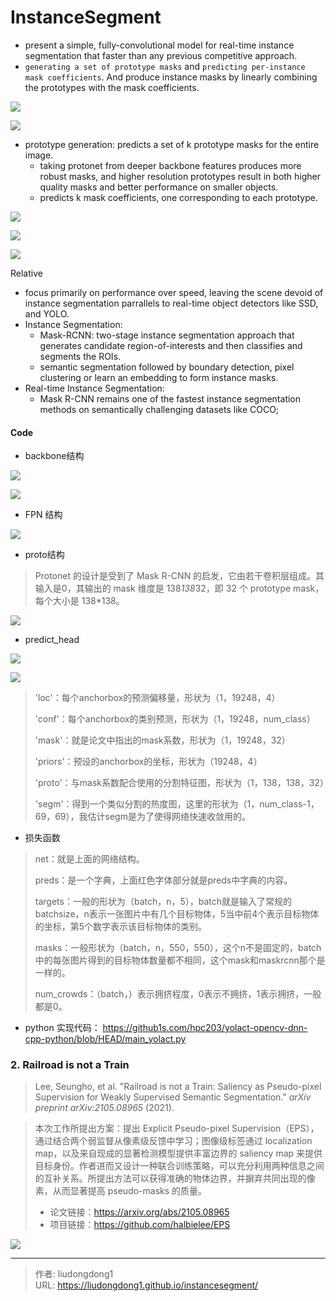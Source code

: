 # InstanceSegment


- present a simple, fully-convolutional model for real-time instance segmentation that faster than any previous competitive approach.
- `generating a set of prototype masks` and `predicting per-instance mask coefficients`. And produce instance masks by linearly combining the prototypes with the mask coefficients.

![](https://gitee.com/github-25970295/blogpictureV2/raw/master/image-20210308002640634.png)

![](https://gitee.com/github-25970295/blogpictureV2/raw/master/image-20210308003525274.png)

- prototype generation: predicts a set of k prototype masks for the entire image.
  - taking protonet from deeper backbone features produces more robust masks, and higher resolution prototypes result in both higher quality masks and better performance on smaller objects.
  - predicts k mask coefficients, one corresponding to each prototype.

![](https://gitee.com/github-25970295/blogpictureV2/raw/master/image-20210308090006101.png)

![](https://gitee.com/github-25970295/blogpictureV2/raw/master/image-20210308091343761.png)

![](https://gitee.com/github-25970295/blogpictureV2/raw/master/image-20210308091420813.png)

Relative

- focus primarily on performance over speed, leaving the scene devoid of instance segmentation parrallels to real-time object detectors like SSD, and YOLO.
- Instance Segmentation: 
  - Mask-RCNN: two-stage instance segmentation approach that generates candidate region-of-interests and then classifies and segments the ROIs.
  - semantic segmentation followed by boundary detection, pixel clustering or learn an embedding to form instance masks.
- Real-time Instance Segmentation:
  - Mask R-CNN remains one of the fastest instance segmentation methods on semantically challenging datasets like COCO;

#### Code

- backbone结构

![](https://gitee.com/github-25970295/blogpictureV2/raw/master/image-20210308093910226.png)

![](https://gitee.com/github-25970295/blogpictureV2/raw/master/image-20210308092221562.png)

- FPN 结构

![](https://gitee.com/github-25970295/blogpictureV2/raw/master/image-20210308092453440.png)

- proto结构

> Protonet 的设计是受到了 Mask R-CNN 的启发，它由若干卷积层组成。其输入是0，其输出的 mask 维度是 138*138*32，即 32 个 prototype mask，每个大小是 138*138。

![](https://gitee.com/github-25970295/blogpictureV2/raw/master/20200120163709273.png)

- predict_head

![](https://gitee.com/github-25970295/blogpictureV2/raw/master/image-20210308094136106.png)

![](https://gitee.com/github-25970295/blogpictureV2/raw/master/20200120172944570.png)

> 'loc'：每个anchorbox的预测偏移量，形状为（1，19248，4）
>
> 'conf'：每个anchorbox的类别预测，形状为（1，19248，num_class）
>
> 'mask'：就是论文中指出的mask系数，形状为（1，19248，32）
>
> 'priors'：预设的anchorbox的坐标，形状为（19248，4）
>
> 'proto'：与mask系数配合使用的分割特征图，形状为（1，138，138，32）
>
> 'segm'：得到一个类似分割的热度图，这里的形状为（1，num_class-1，69，69），我估计segm是为了使得网络快速收敛用的。

- 损失函数

> net：就是上面的网络结构。
>
> preds：是一个字典，上面红色字体部分就是preds中字典的内容。
>
> targets：一般的形状为（batch，n，5），batch就是输入了常规的batchsize，n表示一张图片中有几个目标物体，5当中前4个表示目标物体的坐标，第5个数字表示该目标物体的类别。
>
> masks：一般形状为（batch，n，550，550），这个n不是固定的，batch中的每张图片得到的目标物体数量都不相同，这个mask和maskrcnn那个是一样的。
>
> num_crowds：（batch，）表示拥挤程度，0表示不拥挤，1表示拥挤，一般都是0。

- python 实现代码： https://github1s.com/hpc203/yolact-opencv-dnn-cpp-python/blob/HEAD/main_yolact.py


### 2. Railroad is not a Train

> Lee, Seungho, et al. "Railroad is not a Train: Saliency as Pseudo-pixel Supervision for Weakly Supervised Semantic Segmentation." *arXiv preprint arXiv:2105.08965* (2021).

> 本次工作所提出方案：提出 Explicit Pseudo-pixel Supervision（EPS），通过结合两个弱监督从像素级反馈中学习；图像级标签通过 localization map，以及来自现成的显著检测模型提供丰富边界的 saliency map 来提供目标身份。作者进而又设计一种联合训练策略，可以充分利用两种信息之间的互补关系。所提出方法可以获得准确的物体边界，并摒弃共同出现的像素，从而显著提高 pseudo-masks 的质量。
>
> - 论文链接：https://arxiv.org/abs/2105.08965
> - 项目链接：https://github.com/halbielee/EPS

![](https://gitee.com/github-25970295/blogpictureV2/raw/master/image-20210528104226031.png)

---

> 作者: liudongdong1  
> URL: https://liudongdong1.github.io/instancesegment/  

